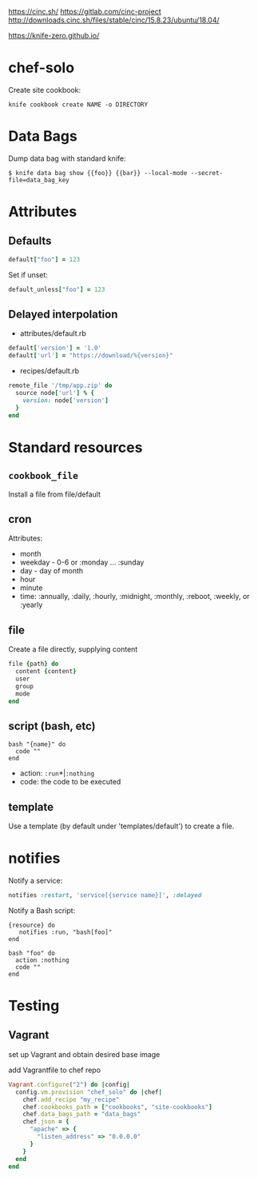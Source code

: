 https://cinc.sh/
https://gitlab.com/cinc-project
http://downloads.cinc.sh/files/stable/cinc/15.8.23/ubuntu/18.04/

https://knife-zero.github.io/

# chef-solo

Create site cookbook:

```shell
knife cookbook create NAME -o DIRECTORY
```

# Data Bags

Dump data bag with standard knife:

```
$ knife data bag show {{foo}} {{bar}} --local-mode --secret-file=data_bag_key
```

# Attributes

## Defaults

```ruby
default["foo"] = 123
```

Set if unset:

```ruby
default_unless["foo"] = 123
```

## Delayed interpolation

* attributes/default.rb

```ruby
default['version'] = '1.0'
default['url'] = "https://download/%{version}"
```

* recipes/default.rb

```ruby
remote_file '/tmp/app.zip' do
  source node['url'] % {
    version: node['version']
  }
end
```

# Standard resources

## `cookbook_file`

Install a file from file/default

## cron

Attributes:
* month
* weekday - 0-6 or :monday ... :sunday
* day - day of month
* hour
* minute
* time: :annually, :daily, :hourly, :midnight, :monthly, :reboot, :weekly, or :yearly

## file

Create a file directly, supplying content

```ruby
file {path} do
  content {content}
  user
  group
  mode
end
```

## script (bash, etc)

```
bash "{name}" do
  code ""
end
```

* action: `:run`*|`:nothing`
* code: the code to be executed

## template

Use a template (by default under 'templates/default') to create a file.

# notifies

Notify a service:

```ruby
notifies :restart, 'service[{service name}]', :delayed
```

Notify a Bash script:

```
{resource} do
   notifies :run, "bash[foo]"
end

bash "foo" do
  action :nothing
  code ""
end
```

# Testing

## Vagrant

set up Vagrant and obtain desired base image

add Vagrantfile to chef repo

```ruby
Vagrant.configure("2") do |config|
  config.vm.provision "chef_solo" do |chef|
    chef.add_recipe "my_recipe"
    chef.cookbooks_path = ["cookbooks", "site-cookbooks"]
    chef.data_bags_path = "data_bags"
    chef.json = {
      "apache" => {
        "listen_address" => "0.0.0.0"
      }
    }
  end
end
```
